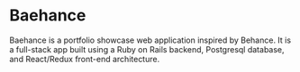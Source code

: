 # Baehance

Baehance is a portfolio showcase web application inspired by Behance. It is a full-stack app built using a Ruby on Rails backend, Postgresql database, and React/Redux front-end architecture.
